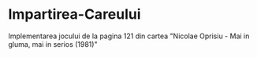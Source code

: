 # Impartirea-Careului
Implementarea jocului de la pagina 121 din cartea "Nicolae Oprisiu - Mai in gluma, mai in serios (1981)"
